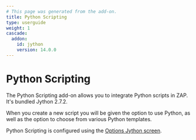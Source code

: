 ```yaml
---
# This page was generated from the add-on.
title: Python Scripting
type: userguide
weight: 1
cascade:
  addon:
    id: jython
    version: 14.0.0
---
```


# Python Scripting

The Python Scripting add-on allows you to integrate Python scripts in ZAP.  
It's bundled Jython 2.7.2.

When you create a new script you will be given the option to use Python, as well as the option to choose from various Python templates.

Python Scripting is configured using the [Options Jython screen](/docs/desktop/addons/python-scripting/options/).  
